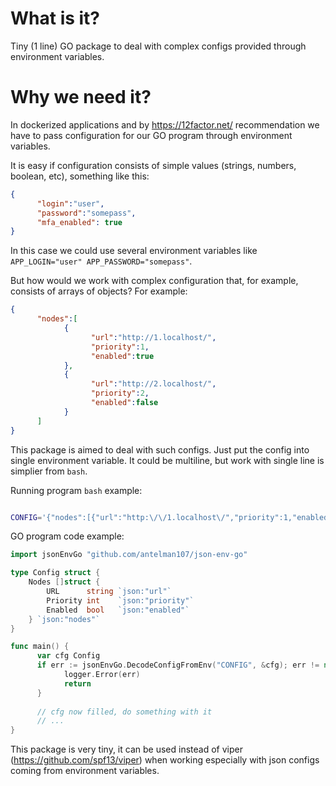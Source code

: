 # What is it?
Tiny (1 line) GO package to deal with complex configs provided through environment variables.

# Why we need it?
In dockerized applications and by https://12factor.net/ recommendation
we have to pass configuration for our GO program through environment variables.

It is easy if configuration consists of simple values (strings, numbers, boolean, etc), something like this:

```json
{
      "login":"user",
      "password":"somepass",
      "mfa_enabled": true
}
```

In this case we could use several environment variables like  `APP_LOGIN="user" APP_PASSWORD="somepass"`.

But how would we work with complex configuration that, for example, consists of arrays of objects? For example:
```json
{
      "nodes":[
            {
                  "url":"http://1.localhost/",
                  "priority":1,
                  "enabled":true
            },
            {
                  "url":"http://2.localhost/",
                  "priority":2,
                  "enabled":false
            }
      ]
}
```

This package is aimed to deal with such configs.
Just put the config into single environment variable.
It could be multiline, but work with single line is simplier from `bash`.

Running program `bash` example:

```bash

CONFIG='{"nodes":[{"url":"http:\/\/1.localhost\/","priority":1,"enabled":true},{"url":"http:\/\/2.localhost\/","priority":2,"enabled":false}]}' ./app
```

GO program code example:
```GO
import jsonEnvGo "github.com/antelman107/json-env-go"

type Config struct {
	Nodes []struct {
		URL      string `json:"url"`
		Priority int    `json:"priority"`
		Enabled  bool   `json:"enabled"`
	} `json:"nodes"`
}

func main() {
      var cfg Config
      if err := jsonEnvGo.DecodeConfigFromEnv("CONFIG", &cfg); err != nil {
            logger.Error(err)
            return
      }
      
      // cfg now filled, do something with it
      // ...
}
```

This package is very tiny, it can be used instead of viper (https://github.com/spf13/viper) when working especially with json configs coming from environment variables.


